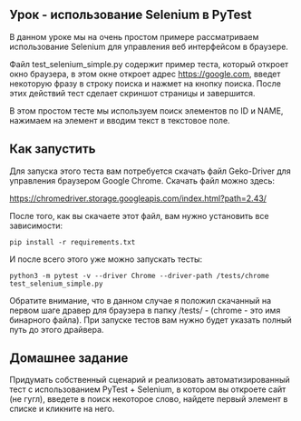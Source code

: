 Урок - использование Selenium в PyTest
--------------------------------------

В данном уроке мы на очень простом примере рассматриваем 
использование Selenium для управления веб интерфейсом в браузере.

Файл test_selenium_simple.py содержит пример теста, который 
откроет окно браузера, в этом окне откроет адрес https://google.com,
введет некоторую фразу в строку поиска и нажмет на кнопку поиска.
После этих действий тест сделает скриншот страницы и завершится.

В этом простом тесте мы используем поиск элементов по ID и NAME,
нажимаем на элемент и вводим текст в текстовое поле.


Как запустить
-------------

Для запуска этого теста вам потребуется скачать файл Geko-Driver для
управления браузером Google Chrome.
Скачать файл можно здесь:

https://chromedriver.storage.googleapis.com/index.html?path=2.43/

После того, как вы скачаете этот файл, вам нужно установить
все зависимости:

    pip install -r requirements.txt
    
И после всего этого уже можно запускать тесты:

    python3 -m pytest -v --driver Chrome --driver-path /tests/chrome test_selenium_simple.py

Обратите внимание, что в данном случае я положил скачанный 
на первом шаге дравер для браузера в папку /tests/ -
(chrome - это имя бинарного файла). При запуске тестов вам нужно
будет указать полный путь до этого драйвера.


Домашнее задание
----------------

Придумать собственный сценарий и реализовать автоматизированный тест
с использованием PyTest + Selenium, в котором вы откроете сайт (не гугл),
введете в поиск некоторое слово, найдете первый элемент в списке 
и кликните на него.
